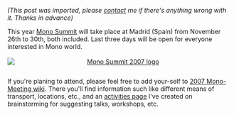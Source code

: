 *(This post was imported, please [contact](#/contact) me if there's anything wrong with it. Thanks in advance)*

This year <a href="http://www.mono-project.com/MonoSummit2007">Mono Summit</a> will take place at Madrid (Spain) from November 26th to 30th, both included. Last three days will be open for everyone interested in Mono world.<br /><br /><a onblur="try {parent.deselectBloggerImageGracefully();} catch(e) {}" href="http://www.mono-project.com/MonoSummit2007"><img style="margin: 0px auto 10px; display: block; text-align: center; cursor: pointer;" src="http://bp1.blogger.com/_z2FqY6j3nZs/RxD2KZcWNbI/AAAAAAAAA0E/2_9le727OAk/s320/Summit.png" alt="Mono Summit 2007 logo" id="BLOGGER_PHOTO_ID_5120863434809161138" border="0" /></a><br />If you're planing to attend, please feel free to add your-self to <a href="http://mono.wik.is/2007_Mono-Meeting">2007 Mono-Meeting wiki</a>. There you'll find information such like different means of transport, locations, etc., and an <a href="http://mono.wik.is/2007_Mono-Meeting/Activities">activities page</a> I've created on brainstorming for suggesting talks, workshops, etc.